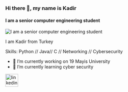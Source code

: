 ### Hi there 👋, my name is Kadir
#### I am a senior computer engineering student
![I am a senior computer engineering student](https://wp.technologyreview.com/wp-content/uploads/2023/05/IBM_lock_1200.png?w=1200)

I am Kadir from Turkey

Skills: Python // Java// C // Networking // Cybersecurity

- 🔭 I’m currently working on 19 Mayis University 
- 🌱 I’m currently learning cyber security 


[<img src='https://cdn.jsdelivr.net/npm/simple-icons@3.0.1/icons/linkedin.svg' alt='linkedin' height='40'>](https://www.linkedin.com/in/https://www.linkedin.com/in/kadir-dokur-8100b41b8//)  

